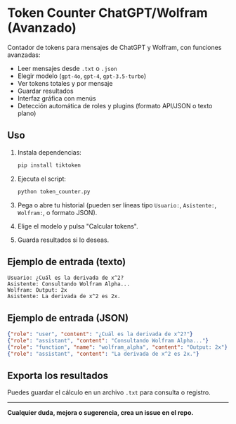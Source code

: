 # Token Counter ChatGPT/Wolfram (Avanzado)

Contador de tokens para mensajes de ChatGPT y Wolfram, con funciones avanzadas:

- Leer mensajes desde `.txt` o `.json`
- Elegir modelo (`gpt-4o`, `gpt-4`, `gpt-3.5-turbo`)
- Ver tokens totales y por mensaje
- Guardar resultados
- Interfaz gráfica con menús
- Detección automática de roles y plugins (formato API/JSON o texto plano)

## Uso

1. Instala dependencias:
   ```sh
   pip install tiktoken
   ```

2. Ejecuta el script:
   ```sh
   python token_counter.py
   ```

3. Pega o abre tu historial (pueden ser líneas tipo `Usuario:`, `Asistente:`, `Wolfram:`, o formato JSON).

4. Elige el modelo y pulsa "Calcular tokens".

5. Guarda resultados si lo deseas.

## Ejemplo de entrada (texto)

```
Usuario: ¿Cuál es la derivada de x^2?
Asistente: Consultando Wolfram Alpha...
Wolfram: Output: 2x
Asistente: La derivada de x^2 es 2x.
```

## Ejemplo de entrada (JSON)

```json
{"role": "user", "content": "¿Cuál es la derivada de x^2?"}
{"role": "assistant", "content": "Consultando Wolfram Alpha..."}
{"role": "function", "name": "wolfram_alpha", "content": "Output: 2x"}
{"role": "assistant", "content": "La derivada de x^2 es 2x."}
```

## Exporta los resultados

Puedes guardar el cálculo en un archivo `.txt` para consulta o registro.

---

**Cualquier duda, mejora o sugerencia, crea un issue en el repo.**
